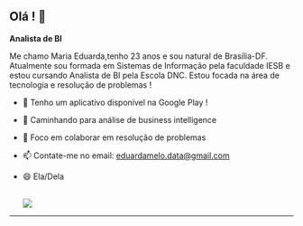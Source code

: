 ## Olá ! 👋

**Analista de BI**

Me chamo Maria Eduarda,tenho 23 anos e sou natural de Brasília-DF. Atualmente sou formada em Sistemas de Informação pela faculdade IESB e estou cursando Analista de BI pela Escola DNC. Estou focada na área de tecnologia e resolução de problemas !

- 🔭 Tenho um aplicativo disponível na Google Play ! 
- 🌱 Caminhando para análise de business intelligence 
- 👯 Foco em colaborar em resolução de problemas
- 📫 Contate-me no email: eduardamelo.data@gmail.com
- 😄 Ela/Dela 
  <br>

  <div style="display: inline_block" ><br>
     <img src="https://cdn.jsdelivr.net/gh/devicons/devicon@latest/icons/aarch64/aarch64-original.svg" />
    
  </div>
---
